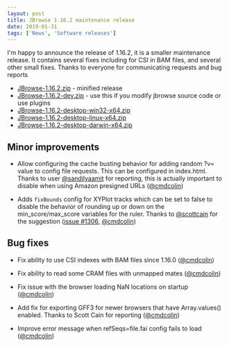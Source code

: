 ```yaml
---
layout: post
title: JBrowse 1.16.2 maintenance release
date: 2019-01-31
tags: ['News', 'Software releases']
---
```


I'm happy to announce the release of 1.16.2, it is a smaller maintenance
release. It contains several fixes including for CSI in BAM files, and several
other small fixes. Thanks to everyone for communicating requests and bug reports

- [JBrowse-1.16.2.zip](https://github.com/GMOD/jbrowse/releases/download/1.16.2-release/JBrowse-1.16.2.zip) -
  minified release
- [JBrowse-1.16.2-dev.zip](https://github.com/GMOD/jbrowse/archive/1.16.2-release.zip) -
  use this if you modify jbrowse source code or use plugins
- [JBrowse-1.16.2-desktop-win32-x64.zip](https://github.com/GMOD/jbrowse/releases/download/1.16.2-release/JBrowse-1.16.2-desktop-win32-x64.zip)
- [JBrowse-1.16.2-desktop-linux-x64.zip](https://github.com/GMOD/jbrowse/releases/download/1.16.2-release/JBrowse-1.16.2-desktop-linux-x64.zip)
- [JBrowse-1.16.2-desktop-darwin-x64.zip](https://github.com/GMOD/jbrowse/releases/download/1.16.2-release/JBrowse-1.16.2-desktop-darwin-x64.zip)

## Minor improvements

- Allow configuring the cache busting behavior for adding random ?v= value to
  config file requests. This can be configured in index.html. Thanks to user
  <a href="https://github.com/sandilyaamit">@sandilyaamit</a> for reporting,
  this is actually important to disable when using Amazon presigned URLs
  (<a href="https://github.com/cmdcolin">@cmdcolin</a>)

- Adds `fixBounds` config for XYPlot tracks which can be set to false to disable
  the behavior of rounding up or down on the min_score/max_score variables for
  the ruler. Thanks to <a href="https://github.com/scottcain">@scottcain</a> for
  the suggestion (<a href="https://github.com/gmod/jbrowse/pull/1306">issue
  #1306</a>, <a href="https://github.com/cmdcolin">@cmdcolin</a>)

## Bug fixes

- Fix ability to use CSI indexes with BAM files since 1.16.0
  (<a href="https://github.com/cmdcolin">@cmdcolin</a>)

- Fix ability to read some CRAM files with unmapped mates
  (<a href="https://github.com/cmdcolin">@cmdcolin</a>)

- Fix issue with the browser loading NaN locations on startup
  (<a href="https://github.com/cmdcolin">@cmdcolin</a>)

- Add fix for exporting GFF3 for newer browsers that have Array.values()
  enabled. Thanks to Scott Cain for reporting
  (<a href="https://github.com/cmdcolin">@cmdcolin</a>)

- Improve error message when refSeqs=file.fai config fails to load
  (<a href="https://github.com/cmdcolin">@cmdcolin</a>)
